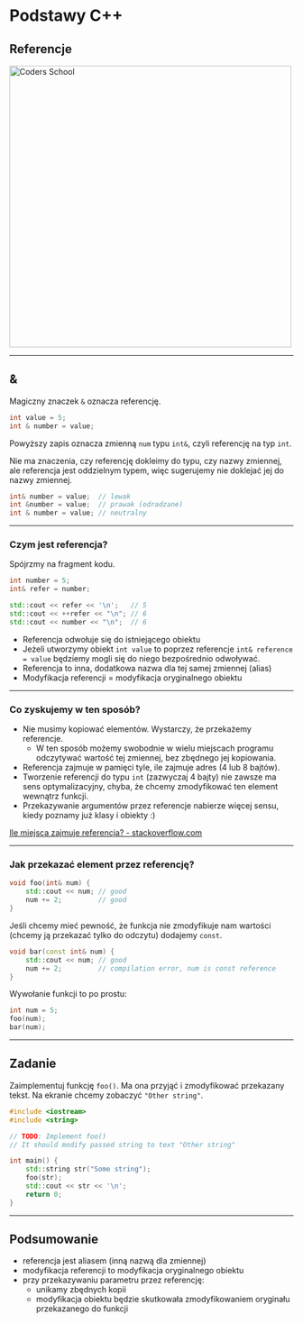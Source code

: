 <!-- .slide: data-background="#111111" -->

# Podstawy C++

## Referencje

<a href="https://coders.school">
    <img width="500" data-src="../coders_school_logo.png" alt="Coders School" class="plain">
</a>

___

## &

Magiczny znaczek `&` oznacza referencję.

```cpp
int value = 5;
int & number = value;
```

Powyższy zapis oznacza zmienną `num` typu `int&`, czyli referencję na typ `int`.
<!-- .element: class="fragment fade-in" -->

Nie ma znaczenia, czy referencję dokleimy do typu, czy nazwy zmiennej, ale referencja jest oddzielnym typem, więc sugerujemy nie doklejać jej do nazwy zmiennej.
<!-- .element: class="fragment fade-in" -->

```cpp
int& number = value;  // lewak
int &number = value;  // prawak (odradzane)
int & number = value; // neutralny
```
<!-- .element: class="fragment fade-in" -->
___

### Czym jest referencja?

Spójrzmy na fragment kodu.

```cpp
int number = 5;
int& refer = number;

std::cout << refer << '\n';   // 5
std::cout << ++refer << "\n"; // 6
std::cout << number << "\n";  // 6
```

* <!-- .element: class="fragment fade-in" --> Referencja odwołuje się do istniejącego obiektu
* <!-- .element: class="fragment fade-in" --> Jeżeli utworzymy obiekt <code>int value</code> to poprzez referencje <code>int& reference = value</code> będziemy mogli się do niego bezpośrednio odwoływać.
* <!-- .element: class="fragment fade-in" --> Referencja to inna, dodatkowa nazwa dla tej samej zmiennej (alias)
* <!-- .element: class="fragment fade-in" --> Modyfikacja referencji = modyfikacja oryginalnego obiektu

___

### Co zyskujemy w ten sposób?

* <!-- .element: class="fragment fade-in" --> Nie musimy kopiować elementów. Wystarczy, że przekażemy referencje.
  * W ten sposób możemy swobodnie w wielu miejscach programu odczytywać wartość tej zmiennej, bez zbędnego jej kopiowania.
* <!-- .element: class="fragment fade-in" --> Referencja zajmuje w pamięci tyle, ile zajmuje adres (4 lub 8 bajtów).
* <!-- .element: class="fragment fade-in" --> Tworzenie referencji do typu <code>int</code> (zazwyczaj 4 bajty) nie zawsze ma sens optymalizacyjny, chyba, że chcemy zmodyfikować ten element wewnątrz funkcji.
* <!-- .element: class="fragment fade-in" --> Przekazywanie argumentów przez referencje nabierze więcej sensu, kiedy poznamy już klasy i obiekty :)

[Ile miejsca zajmuje referencja? - stackoverflow.com](https://stackoverflow.com/questions/1179937/how-does-a-c-reference-look-memory-wise)
<!-- .element: class="fragment fade-in" -->

___

### Jak przekazać element przez referencję?

```cpp
void foo(int& num) {
    std::cout << num; // good
    num += 2;         // good
}
```
<!-- .element: class="fragment fade-in" -->

Jeśli chcemy mieć pewność, że funkcja nie zmodyfikuje nam wartości (chcemy ją przekazać tylko do odczytu) dodajemy `const`.
<!-- .element: class="fragment fade-in" -->

```cpp
void bar(const int& num) {
    std::cout << num; // good
    num += 2;         // compilation error, num is const reference
}
```
<!-- .element: class="fragment fade-in" -->

Wywołanie funkcji to po prostu:
<!-- .element: class="fragment fade-in" -->

```cpp
int num = 5;
foo(num);
bar(num);
```
<!-- .element: class="fragment fade-in" -->

___

## Zadanie

Zaimplementuj funkcję `foo()`. Ma ona przyjąć i zmodyfikować przekazany tekst. Na ekranie chcemy zobaczyć `"Other string"`.

```cpp
#include <iostream>
#include <string>

// TODO: Implement foo()
// It should modify passed string to text "Other string"

int main() {
    std::string str("Some string");
    foo(str);
    std::cout << str << '\n';
    return 0;
}
```

___

## Podsumowanie

* <!-- .element: class="fragment fade-in" --> referencja jest aliasem (inną nazwą dla zmiennej)
* <!-- .element: class="fragment fade-in" --> modyfikacja referencji to modyfikacja oryginalnego obiektu
* <!-- .element: class="fragment fade-in" --> przy przekazywaniu parametru przez referencję:
  * unikamy zbędnych kopii
  * modyfikacja obiektu będzie skutkowała zmodyfikowaniem oryginału przekazanego do funkcji
